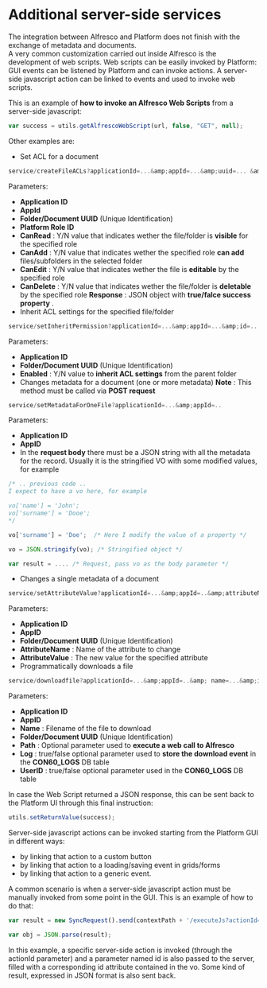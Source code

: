 # Additional server-side services

The integration between Alfresco and Platform does not finish with the exchange of metadata and documents.\
A very common customization carried out inside Alfresco is the development of web scripts. Web scripts can be easily invoked by Platform: GUI events can be listened by Platform and can invoke actions. A server-side javascript action can be linked to events and used to invoke web scripts.

This is an example of **how to invoke an Alfresco Web Scripts** from a server-side javascript:

```javascript
var success = utils.getAlfrescoWebScript(url, false, "GET", null);
```

Other examples are:

* Set ACL for a document

```javascript
service/createFileACLs?applicationId=...&amp;appId=...&amp;uuid=... &amp;roleId=...&amp;canRead=..&amp; canAdd=&amp; canEdit=...&amp; canDelete=...
```

Parameters:

* **Application ID**&#x20;
* **AppId**&#x20;
* **Folder/Document UUID**  (Unique Identification)
* **Platform Role ID**&#x20;
* **CanRead** : Y/N value that indicates wether the file/folder is  **visible**  for the specified role
* **CanAdd** : Y/N value that indicates wether the specified role  **can add**  files/subfolders in the selected folder
* **CanEdit** : Y/N value that indicates wether the file is  **editable**  by the specified role
* **CanDelete** : Y/N value that indicates wether the file/folder is **deletable** by the specified role **Response** : JSON object with **true/falce success property** .
* Inherit ACL settings for the specified file/folder

```javascript
service/setInheritPermission?applicationId=...&amp;appId=...&amp;id=...&amp;enabled=...
```

Parameters:

* **Application ID**&#x20;
* **Folder/Document UUID**  (Unique Identification)
* **Enabled** : Y/N value to **inherit ACL settings** from the parent folder
* Changes metadata for a document (one or more metadata) **Note** : This method must be called via **POST request**

```javascript
service/setMetadataForOneFile?applicationId=...&amp;appId=..
```

Parameters:

* **Application ID**&#x20;
* **AppID**&#x20;
* In the  **request body**  there must be a JSON string with all the metadata for the record. Usually it is the stringified VO with some modified values, for example

```javascript
/* .. previous code .. 
I expect to have a vo here, for example

vo['name'] = 'John';
vo['surname'] = 'Dooe';
*/

vo['surname'] = 'Doe';  /* Here I modify the value of a property */

vo = JSON.stringify(vo); /* Stringified object */

var result = .... /* Request, pass vo as the body parameter */
```

* Changes a single metadata of a document

```javascript
service/setAttributeValue?applicationId=...&amp;appId=..&amp;attributeName=...&amp;attributeValue=...&amp;uuid=...
```

Parameters:

* **Application ID**&#x20;
* **AppID**&#x20;
* **Folder/Document UUID**  (Unique Identification)
* **AttributeName** : Name of the attribute to change
* **AttributeValue** : The new value for the specified attribute
* Programmatically downloads a file

```javascript
service/downloadfile?applicationId=...&amp;appId=..&amp; name=...&amp;id=...&amp; path=..&amp;log=...&amp;userId=...
```

Parameters:

* **Application ID**&#x20;
* **AppID**&#x20;
* **Name** : Filename of the file to download
* **Folder/Document UUID**  (Unique Identification)
* **Path** : Optional parameter used to  **execute a web call to Alfresco**&#x20;
* **Log** : true/false optional parameter used to  **store the download event**  in the  **CON60\_LOGS**  DB table
* **UserID** : true/false optional parameter used in the  **CON60\_LOGS**  DB table

In case the Web Script returned a JSON response, this can be sent back to the Platform UI through this final instruction:

```javascript
utils.setReturnValue(success);
```

Server-side javascript actions can be invoked starting from the Platform GUI in different ways:

* by linking that action to a custom button
* by linking that action to a loading/saving event in grids/forms
* by linking that action to a generic event.

A common scenario is when a server-side javascript action must be manually invoked from some point in the GUI. This is an example of how to do that:

```javascript
var result = new SyncRequest().send(contextPath + '/executeJs?actionId=...&amp;applicationId=' + applicationId + '&amp;id=' + vo.id, 'GET', null, 'application/json');

var obj = JSON.parse(result);
```

In this example, a specific server-side action is invoked (through the actionId parameter) and a parameter named id is also passed to the server, filled with a corresponding id attribute contained in the vo. Some kind of result, expressed in JSON format is also sent back.
